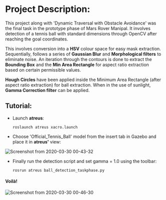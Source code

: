 # Project Description:

This project along with 'Dynamic Traversal with Obstacle Avoidance' was the final task in the prototype phase of Mars Rover Manipal.
It involves detection of a tennis ball with standard dimensions through OpenCV after reaching the goal coordinates.

This involves conversion into a **HSV** colour space for easy mask extraction. Sequentially, follows a series of **Gaussian Blur** and
**Morphological filters** to eliminate noise.
An iteration through the contours is done to extract the **Bounding Box** and the **Min Area Rectangle**
for aspect ratio extraction based on certain permissible values. 

**Hough Circles** have been applied inside the Minimum Area Rectangle (after aspect ratio extraction) for ball extraction.
When in the use of sunlight, **Gamma Correction filter** can be applied.

## Tutorial:

* Launch **atreus**:

      roslaunch atreus xacro.launch
      
* Choose 'Official_Tennis_Ball' model from the insert tab in Gazebo and place it in **atreus'** view:

![Screenshot from 2020-03-30 00-43-32](https://user-images.githubusercontent.com/45683974/77858385-d8cc2980-7220-11ea-8dd7-db2748e5f834.png)

* Finally run the detection script and set gamma = 1.0 using the toolbar:

      rosrun atreus ball_detection_taskphase.py

#### Voilà!

![Screenshot from 2020-03-30 00-46-30](https://user-images.githubusercontent.com/45683974/77858440-319bc200-7221-11ea-89d5-ac38ead7163a.png)
